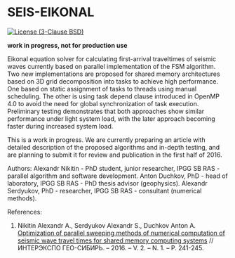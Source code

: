 # SEIS-EIKONAL

[![License (3-Clause BSD)](https://img.shields.io/badge/license-BSD%203--Clause-brightgreen.svg)](https://github.com/aanikitin/seis-eikonal/blob/master/LICENSE)

**work in progress, not for production use**

Eikonal equation solver for calculating first-arrival traveltimes of seismic 
waves currently based on parallel implementation of the FSM algorithm. Two new 
implementations are proposed for shared memory architectures based on 3D grid 
decomposition into tasks to achieve high performance. One based on static 
assignment of tasks to threads using manual scheduling. The other is using task 
depend clause introduced in OpenMP 4.0 to avoid the need for global 
synchronization of task execution. Preliminary testing demonstrates that both 
approaches show similar performance under light system load, with the later 
approach becoming faster during increased system load.

This is a work in progress. We are currently preparing an article with detailed 
description of the proposed algorithms and in-depth testing, and are planning 
to submit it for review and publication in the first half of 2016.

Authors:
Alexandr Nikitin -  PhD student, junior researcher, IPGG SB RAS - parallel 
algorithm and software development. 
Anton Duchkov, PhD - head of laboratory, IPGG SB RAS - PhD thesis advisor 
(geophysics). 
Alexandr Serdyukov, PhD - researcher, IPGG SB RAS - consultant (numerical 
methods).

References:
1) Nikitin Alexandr A., Serdyukov Alexandr S., Duchkov Anton A. <a 
href="http://elibrary.ru/item.asp?id=25994951">Optimization of parallel 
sweeping methods of numerical computation of seismic wave travel times for 
shared memory computing systems</a> // ИНТЕРЭКСПО 
ГЕО-СИБИРЬ. – 2016. – V. 2. – N. 1. – P. 241-245.
